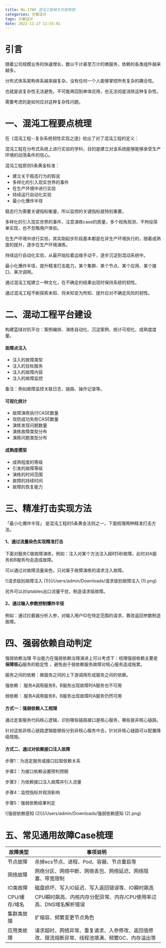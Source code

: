 ```yaml
---
title: No.178# 混沌工程相关内容梳理
categories: 方案设计
tags: 方案设计
date: 2022-11-27 11:55:01
---
```




# 引言

随着公司规模业务的快速增长，数以千计甚至万计的微服务，依赖的各类组件越来越多。



分布式体系架构体系越来越复杂，没有任何一个人能够掌控所有复杂的耦合性。



也就是说复杂性无法避免，不可能再回到单体应用，也无法彻底消除这种复杂性。



需要考虑的是如何应对这种复杂性问题。



# 一、混沌工程要点梳理



在《混沌工程--复杂系统韧性实现之道》给出了对了混沌工程的定义：



混沌工程在分布式系统上进行实验的学科，目的是建立对该系统能够能够承受生产环境的动荡条件的信心。



混沌工程原则5条黄金标准：

* 建立关于稳态行为的假说
* 多样化的引入现实世界的事件
* 在生产环境中进行实验
* 持续运行自动化实验
* 最小化爆炸半径



稳态行为需要关键指标衡量，所以监控的关键指标就特别重要。



多样化的引入现实世界的事件，注意演练case的质量，多个视角观测，不拘役简单实现，也不忽略用户体验。



在生产环境中进行实验，其实刚起步阶段基本都是在非生产环境执行的，随着成熟度的提升，逐步在生产环境演练。



持续运行自动化实验，从最开始拉着运维手动干，逐步沉淀到混动系统中。



最小化爆炸半径，提升精准打击能力，某个集群、某个节点、某个应用、某个接口、某次调用。



通过混沌工程建立一种文化，在不确定的结果出现时保持系统的韧性。



通过混沌工程不断探索未知、将未知变为所知、提升应对不确定风险的韧性。



# 二、混动工程平台建设



构建蓝绿对抗平台：案例编排、演练自动化、沉淀案例、统计可视化、成熟度度量。



#### 故障点注入

* 注入的故障类型
* 注入的目标服务
* 注入的故障内容
* 注入的故障监控



备注：例如故障监控关联日志、链路、操作记录等。



#### 可视化统计

* 故障演练执行CASE数量
* 攻防成功失败CASE数量
* 演练发现问题数量
* 演练故障类型分布
* 演练问题类型分布



#### 成熟度模型

* 成熟程度的等级
* 引发的故障等级
* 演练的时间范围
* 故障的持续时间
* 故障的恢复能力





# 三、精准打击实现方法



「最小化爆炸半径」 是混沌工程的5条黄金法则之一，下面梳理两种精准打击方法。



#### 1、通过流量染色实现精准打击



下面对服务C做故障演练，例如：注入对某个方法注入超时5秒故障，此时对A服务和B服务均会造成故障。



可以通过对故障流量染色，只对属于故障演练的请求注入故障。

![请求级别故障注入 (1)](/Users/admin/Downloads/请求级别故障注入 (1).png)



另外可以对iptables出口流量干扰，制造请求级故障。



#### 2、通过输入参数控制爆炸半径



例如：通过拦截器分析入参，对输入用户ID在特定范围的请求，篡改返回参数制造故障。





# 四、强弱依赖自动判定



强弱依赖治理   平台能力在强弱依赖治理演进上可以考虑下：梳理强弱依赖主要是**保障核心**服务的稳定性 ，避免由于弱依赖服务故障对核心服务造成拖累。  



服务之间的依赖：微服务之间的上下游调用形成服务之间的依赖。

强依赖： 服务A调用服务B，B服务出现故障时A服务也不可用


弱依赖： 服务A调用服务B，B服务出现故障时A服务仍然可用



#### 方式一：强弱依赖人工梳理



通过走查服务代码核心逻辑，识别哪些链路接口是核心服务，哪些是非核心链路。



针对这些非核心链路逻辑能够拆分到非核心服务中去，针对非核心链路可以配置降级措施。



#### 方式二、通过对依赖接口注入故障

步骤1：为选定服务或接口拉取依赖关系        

步骤2：为接口依赖设置预判预期        

步骤3：为依赖接口注入故障并引入流量        

步骤4：监控指标并观测影响        

步骤5：强弱依赖结果判定



![强弱依赖感知 (2)](/Users/admin/Downloads/强弱依赖感知 (2).png)





# 五、常见通用故障Case梳理



| 故障类型      | 事项说明                                                     |
| ------------- | ------------------------------------------------------------ |
| 节点故障      | 杀掉ecs节点、进程、Pod、容器、节点重启等                     |
| 网络故障      | 网络分区、网络中断、网络丢包、网络延迟、网络阻塞、带宽限制   |
| IO类故障      | 磁盘损坏、写入IO延迟、写入返回错误等、IO瞬时飙高             |
| CPU/缓存/域名 | CPU瞬时飙高、内核内存分配异常、内存/CPU使用率过高、DNS域名解析错误 |
| 集群类故障    | 扩缩容、频繁变更节点角色                                     |
| 应用类故障    | 请求超时、网络异常、重复请求、入参修改、返回值修改、限流熔断异常、线程池填满、频繁GC、内存溢出等 |




















